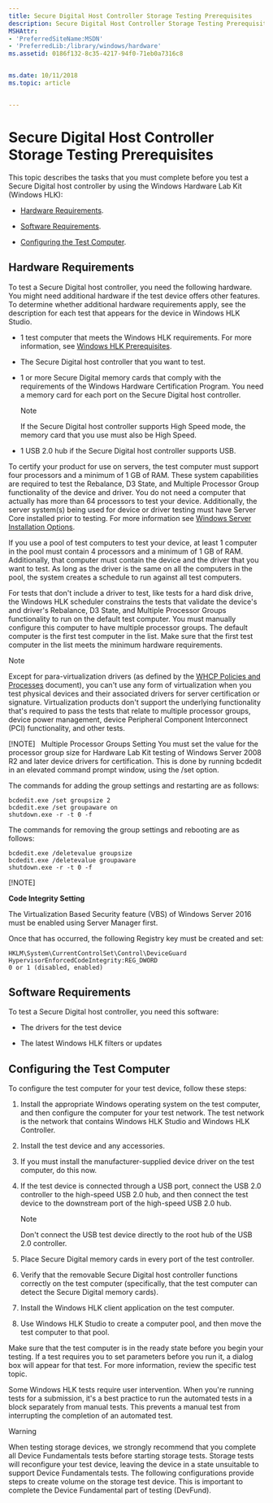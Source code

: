 ```yaml
---
title: Secure Digital Host Controller Storage Testing Prerequisites
description: Secure Digital Host Controller Storage Testing Prerequisites
MSHAttr:
- 'PreferredSiteName:MSDN'
- 'PreferredLib:/library/windows/hardware'
ms.assetid: 0186f132-8c35-4217-94f0-71eb0a7316c8


ms.date: 10/11/2018
ms.topic: article


---
```


# Secure Digital Host Controller Storage Testing Prerequisites


This topic describes the tasks that you must complete before you test a Secure Digital host controller by using the Windows Hardware Lab Kit (Windows HLK):

-   [Hardware Requirements](#bkmk-hardwarerequirements).

-   [Software Requirements](#bkmk-softwarerequirements).

-   [Configuring the Test Computer](#bkmk-configure).

## <span id="BKMK_HardwareRequirements"></span><span id="bkmk-hardwarerequirements"></span><span id="BKMK_HARDWAREREQUIREMENTS"></span>Hardware Requirements


To test a Secure Digital host controller, you need the following hardware. You might need additional hardware if the test device offers other features. To determine whether additional hardware requirements apply, see the description for each test that appears for the device in Windows HLK Studio.

- 1 test computer that meets the Windows HLK requirements. For more information, see [Windows HLK Prerequisites](../getstarted/windows-hlk-prerequisites.md).

- The Secure Digital host controller that you want to test.

- 1 or more Secure Digital memory cards that comply with the requirements of the Windows Hardware Certification Program. You need a memory card for each port on the Secure Digital host controller.

  > [!NOTE]
  > 
  > If the Secure Digital host controller supports High Speed mode, the memory card that you use must also be High Speed.

     

- 1 USB 2.0 hub if the Secure Digital host controller supports USB.

To certify your product for use on servers, the test computer must support four processors and a minimum of 1 GB of RAM. These system capabilities are required to test the Rebalance, D3 State, and Multiple Processor Group functionality of the device and driver. You do not need a computer that actually has more than 64 processors to test your device. Additionally, the server system(s) being used for device or driver testing must have Server Core installed prior to testing. For more information see [Windows Server Installation Options](http://go.microsoft.com/fwlink/p/?LinkID=251454).

If you use a pool of test computers to test your device, at least 1 computer in the pool must contain 4 processors and a minimum of 1 GB of RAM. Additionally, that computer must contain the device and the driver that you want to test. As long as the driver is the same on all the computers in the pool, the system creates a schedule to run against all test computers.

For tests that don't include a driver to test, like tests for a hard disk drive, the Windows HLK scheduler constrains the tests that validate the device's and driver's Rebalance, D3 State, and Multiple Processor Groups functionality to run on the default test computer. You must manually configure this computer to have multiple processor groups. The default computer is the first test computer in the list. Make sure that the first test computer in the list meets the minimum hardware requirements.

> [!NOTE]
> 
> Except for para-virtualization drivers (as defined by the [WHCP Policies and Processes](http://go.microsoft.com/fwlink/p/?LinkID=615222) document), you can't use any form of virtualization when you test physical devices and their associated drivers for server certification or signature. Virtualization products don't support the underlying functionality that's required to pass the tests that relate to multiple processor groups, device power management, device Peripheral Component Interconnect (PCI) functionality, and other tests.
> 
> [!NOTE]
>  Multiple Processor Groups Setting
> You must set the value for the processor group size for Hardware Lab Kit testing of Windows Server 2008 R2 and later device drivers for certification. This is done by running bcdedit in an elevated command prompt window, using the /set option.
> 
> The commands for adding the group settings and restarting are as follows:
> 
> ``` syntax
> bcdedit.exe /set groupsize 2
> bcdedit.exe /set groupaware on
> shutdown.exe -r -t 0 -f
> ```
> 
> 
> The commands for removing the group settings and rebooting are as follows:
> 
> ``` syntax
> bcdedit.exe /deletevalue groupsize
> bcdedit.exe /deletevalue groupaware
> shutdown.exe -r -t 0 -f
> ```
> 
> 
> [!NOTE]
> 
> **Code Integrity Setting**
> 
> The Virtualization Based Security feature (VBS) of Windows Server 2016 must be enabled using Server Manager first.
> 
> Once that has occurred, the following Registry key must be created and set:
> 
> ``` syntax
> HKLM\System\CurrentControlSet\Control\DeviceGuard
> HypervisorEnforcedCodeIntegrity:REG_DWORD
> 0 or 1 (disabled, enabled)
> ```

 

## <span id="BKMK_SoftwareRequirements"></span><span id="bkmk-softwarerequirements"></span><span id="BKMK_SOFTWAREREQUIREMENTS"></span>Software Requirements


To test a Secure Digital host controller, you need this software:

-   The drivers for the test device

-   The latest Windows HLK filters or updates

## <span id="BKMK_Configure"></span><span id="bkmk-configure"></span><span id="BKMK_CONFIGURE"></span>Configuring the Test Computer


To configure the test computer for your test device, follow these steps:

1. Install the appropriate Windows operating system on the test computer, and then configure the computer for your test network. The test network is the network that contains Windows HLK Studio and Windows HLK Controller.

2. Install the test device and any accessories.

3. If you must install the manufacturer-supplied device driver on the test computer, do this now.

4. If the test device is connected through a USB port, connect the USB 2.0 controller to the high-speed USB 2.0 hub, and then connect the test device to the downstream port of the high-speed USB 2.0 hub.

   > [!NOTE]
   > 
   > Don't connect the USB test device directly to the root hub of the USB 2.0 controller.

     

5. Place Secure Digital memory cards in every port of the test controller.

6. Verify that the removable Secure Digital host controller functions correctly on the test computer (specifically, that the test computer can detect the Secure Digital memory cards).

7. Install the Windows HLK client application on the test computer.

8. Use Windows HLK Studio to create a computer pool, and then move the test computer to that pool.

Make sure that the test computer is in the ready state before you begin your testing. If a test requires you to set parameters before you run it, a dialog box will appear for that test. For more information, review the specific test topic.

Some Windows HLK tests require user intervention. When you're running tests for a submission, it's a best practice to run the automated tests in a block separately from manual tests. This prevents a manual test from interrupting the completion of an automated test.

> [!WARNING]
> 
> When testing storage devices, we strongly recommend that you complete all Device Fundamentals tests before starting storage tests. Storage tests will reconfigure your test device, leaving the device in a state unsuitable to support Device Fundamentals tests. The following configurations provide steps to create volume on the storage test device. This is important to complete the Device Fundamental part of testing (DevFund).

 

 

 






